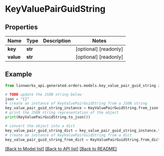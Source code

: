 # KeyValuePairGuidString


## Properties

Name | Type | Description | Notes
------------ | ------------- | ------------- | -------------
**key** | **str** |  | [optional] [readonly] 
**value** | **str** |  | [optional] [readonly] 

## Example

```python
from linnworks_api.generated.orders.models.key_value_pair_guid_string import KeyValuePairGuidString

# TODO update the JSON string below
json = "{}"
# create an instance of KeyValuePairGuidString from a JSON string
key_value_pair_guid_string_instance = KeyValuePairGuidString.from_json(json)
# print the JSON string representation of the object
print(KeyValuePairGuidString.to_json())

# convert the object into a dict
key_value_pair_guid_string_dict = key_value_pair_guid_string_instance.to_dict()
# create an instance of KeyValuePairGuidString from a dict
key_value_pair_guid_string_from_dict = KeyValuePairGuidString.from_dict(key_value_pair_guid_string_dict)
```
[[Back to Model list]](../README.md#documentation-for-models) [[Back to API list]](../README.md#documentation-for-api-endpoints) [[Back to README]](../README.md)


